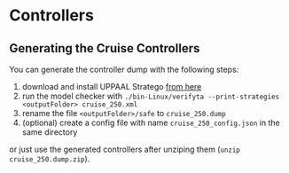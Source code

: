 # Controllers

## Generating the Cruise Controllers
You can generate the controller dump with the following steps:
1. download and install UPPAAL Stratego [from here](https://people.cs.aau.dk/~marius/stratego/download.html)
2. run the model checker with `./bin-Linux/verifyta --print-strategies <outputFolder> cruise_250.xml`
3. rename the file `<outputFolder>/safe` to `cruise_250.dump`
4. (optional) create a config file with name `cruise_250_config.json` in the same directory

or just use the generated controllers after unziping them (`unzip cruise_250.dump.zip`).